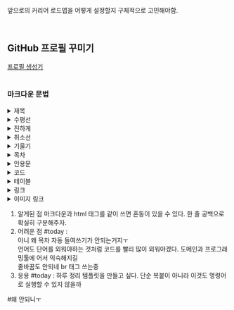 앞으로의 커리어 로드맵을 어떻게 설정할지 구체적으로 고민해야함.

<br>

## GitHub 프로필 꾸미기
  [프로필 생성기](https://qus0in.github.io/paste_profile/)  
<br>

### 마크다운 문법
  <!--토글 목록 만들기 by HTML 블록 태그-->
<details> 
  <summary>제목</summary>
  
  # 가장 큰 제목은 #이 1개      <!--html이랑 마크다운이랑 같이 써서 명확하게 구분해야 정상 작동함-->
  ## 두번째 큰 제목 #이 2개
  ### 세번째 큰 제목 #이 3개
  #### 네번째 큰 제목 #이 4개
  ##### 다섯번째 큰 제목 #이 5개
  ###### 여섯번째 큰 제목 #이 6개
  그냥 텍스트
</details>

<details>
  <summary>수평선</summary>  
  '-' 또는 '***'가 3개 

  ---
  ***
</details>

<details>
  <summary>진하게</summary>
  앞뒤로 __ 또는 ** 딱 붙이기
  
  __진하게__
  **진하게**
</details>

<details>
  <summary>취소선</summary>
  앞뒤로 ~~ 딱 붙이기

  ~~취소선~~
</details>

<details>
  <summary>기울기</summary>
  앞뒤로 * 딱 붙이기, ***은 굵고 기울기

  *기울기*
  ***굵고 기울기***
</details>

<details>
  <summary>목차</summary>
  
  1. 숫자 가능
  2. 탭으로 하위목차 (왜 안되지)
  3. 쉬프트 탭으로 들여쓰기 취소

  - 문자도 가능
    - 하위목차

  * 문자도 가능
    * 하위목차    
</details>

<details>
  <summary>인용문</summary>
  > 붙여쓰기, 인용 안에 인용은 >>

  >인용을 할 것입니다.
  >>이렇게
</details>

<details>
  <summary>코드</summary>
  `한줄 코드, ```언어 줄바꿔서 코드 줄바꿔서```

  `print('hello')
  ```python
  print('hello')
  ```
</details>

<details>
  <summary>테이블</summary>
  테이블 생성기 (https://www.tablesgenerator.com/markdown_tables)
</details>

<details>
  <summary>링크</summary>
  [링크 적용 문장](url)

  [네이버](www.naver.com)
</details>

<details>
  <summary>이미지 링크</summary>
  ![오류시 출력할 문장](url)

  ![고양이 입니다](https://img1.newsis.com/2023/07/12/NISI20230712_0001313626_web.jpg)
</details>

1. 알게된 점
   마크다운과 html 태그를 같이 쓰면 혼동이 있을 수 있다. 한 줄 공백으로 확실히 구분해주자.
2. 어려운 점
  #today : <br>
  아니 왜 목차 자동 들여쓰기가 안되는거지ㅜ <br>
  언어도 단어를 외워야하는 것처럼 코드를 빨리 많이 외워야겠다. 도메인과 프로그래밍툴에 어서 익숙해지길 <br>
  줄바꿈도 안되네 br 태그 쓰는중
3. 응용
   #today : 하루 정리 템플릿을 만들고 싶다. 단순 복붙이 아니라 이것도 명령어로 실행할 수 있지 않을까 

#왜 안되니ㅜ

